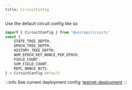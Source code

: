 ```yaml
---
title: CircuitConfig
---
```


Use the default circuit config like so

```ts
import { CircuitConfig } from '@unirep/circuits'
const { 
    STATE_TREE_DEPTH,
    EPOCH_TREE_DEPTH,
    HISTORY_TREE_DEPTH,
    NUM_EPOCH_KEY_NONCE_PER_EPOCH,
    FIELD_COUNT,
    SUM_FIELD_COUNT,
    REPL_NONCE_BITS, 
} = CircuitConfig.default
```

:::info
See current deployment config: [testnet-deployment](../testnet-deployment.mdx)
:::